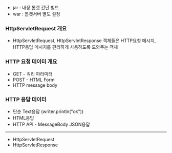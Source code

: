 - jar : 내장 톰캣 간단 빌드
- war : 톰캣서버 별도 설정

### HttpServletRequest 개요
- HttpServletRequest, HttpServletResponse 객체들은 HTTP요청 메시지, HTTP응답 메시지를 
편리하게 사용하도록 도와주는 객체

### HTTP 요청 데이터 개요
- GET - 쿼리 파라미터
- POST - HTML Form
- HTTP message body

### HTTP 응답 데이터 
- 단순 Text응답 (writer.println("ok"))
- HTML응답
- HTTP API - MessageBody JSON응답

--- 
- HttpServletRequest
- HttpServletResponse